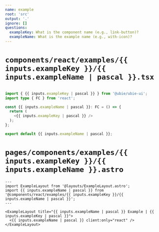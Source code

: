 ```yaml
---
name: example
root: 'src'
output: '.'
ignore: []
questions:
  exampleKey: What is the component name (e.g., link-button)?
  exampleName: What is the example name (e.g., with-icon)?
---
```


# `components/react/examples/{{ inputs.exampleKey }}/{{ inputs.exampleName | pascal }}.tsx`

```typescript

import { {{ inputs.exampleKey | pascal }} } from '@ubie/ubie-ui';
import type { FC } from 'react';

const {{ inputs.exampleName | pascal }}: FC = () => {
  return (
    <{{ inputs.exampleKey | pascal }} />
  );
};

export default {{ inputs.exampleName | pascal }};

```

# `pages/components/examples/{{ inputs.exampleKey }}/{{ inputs.exampleName }}.astro`

```astro
---
import ExampleLayout from '@layouts/ExampleLayout.astro';
import {{ inputs.exampleName | pascal }} from '@components/react/examples/{{ inputs.exampleKey }}/{{ inputs.exampleName | pascal }}';
---

<ExampleLayout title="{{ inputs.exampleName | pascal }} Example | {{ inputs.exampleKey | pascal }}">
  <{{ inputs.exampleName | pascal }} client:only="react" />
</ExampleLayout>
```

